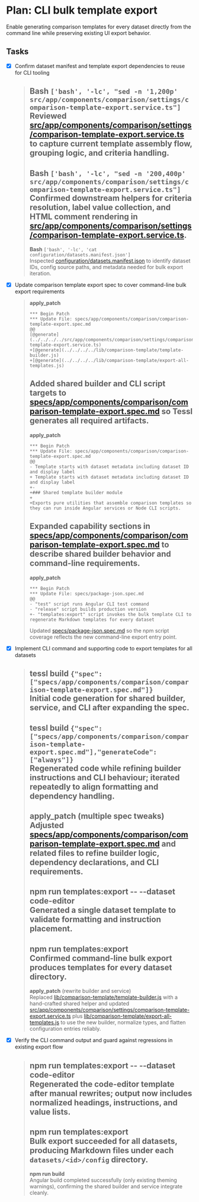 # Plan: CLI bulk template export

Enable generating comparison templates for every dataset directly from the command line while preserving existing UI export behavior.

## Tasks

- [x] Confirm dataset manifest and template export dependencies to reuse for CLI tooling
  > **Bash** `['bash', '-lc', "sed -n '1,200p' src/app/components/comparison/settings/comparison-template-export.service.ts"]`  
  > Reviewed [src/app/components/comparison/settings/comparison-template-export.service.ts](../src/app/components/comparison/settings/comparison-template-export.service.ts) to capture current template assembly flow, grouping logic, and criteria handling.
  > ---
  > **Bash** `['bash', '-lc', "sed -n '200,400p' src/app/components/comparison/settings/comparison-template-export.service.ts"]`  
  > Confirmed downstream helpers for criteria resolution, label value collection, and HTML comment rendering in [src/app/components/comparison/settings/comparison-template-export.service.ts](../src/app/components/comparison/settings/comparison-template-export.service.ts).
  > ---
  > **Bash** `['bash', '-lc', 'cat configuration/datasets.manifest.json']`  
  > Inspected [configuration/datasets.manifest.json](../configuration/datasets.manifest.json) to identify dataset IDs, config source paths, and metadata needed for bulk export iteration.
- [x] Update comparison template export spec to cover command-line bulk export requirements
  > **apply_patch**
  > ```
  > *** Begin Patch
  > *** Update File: specs/app/components/comparison/comparison-template-export.spec.md
  > @@
  > [@generate](../../../../src/app/components/comparison/settings/comparison-template-export.service.ts)
  > +[@generate](../../../../lib/comparison-template/template-builder.js)
  > +[@generate](../../../../lib/comparison-template/export-all-templates.js)
  > ```
  > Added shared builder and CLI script targets to [specs/app/components/comparison/comparison-template-export.spec.md](../specs/app/components/comparison/comparison-template-export.spec.md) so Tessl generates all required artifacts.
  > ---
  > **apply_patch**
  > ```
  > *** Begin Patch
  > *** Update File: specs/app/components/comparison/comparison-template-export.spec.md
  > @@
  > - Template starts with dataset metadata including dataset ID and display label
  > + Template starts with dataset metadata including dataset ID and display label
  > +-
  > +### Shared template builder module
  > +
  > +Exports pure utilities that assemble comparison templates so they can run inside Angular services or Node CLI scripts.
  > ```
  > Expanded capability sections in [specs/app/components/comparison/comparison-template-export.spec.md](../specs/app/components/comparison/comparison-template-export.spec.md) to describe shared builder behavior and command-line requirements.
  > ---
  > **apply_patch**
  > ```
  > *** Begin Patch
  > *** Update File: specs/package-json.spec.md
  > @@
  > - "test" script runs Angular CLI test command
  > - "release" script builds production version
  > +- "templates:export" script invokes the bulk template CLI to regenerate Markdown templates for every dataset
  > ```
  > Updated [specs/package-json.spec.md](../specs/package-json.spec.md) so the npm script coverage reflects the new command-line export entry point.
- [x] Implement CLI command and supporting code to export templates for all datasets
  > **tessl build** `{"spec":["specs/app/components/comparison/comparison-template-export.spec.md"]}`  
  > Initial code generation for shared builder, service, and CLI after expanding the spec.
  > ---
  > **tessl build** `{"spec":["specs/app/components/comparison/comparison-template-export.spec.md"],"generateCode":["always"]}`  
  > Regenerated code while refining builder instructions and CLI behaviour; iterated repeatedly to align formatting and dependency handling.
  > ---
  > **apply_patch** (multiple spec tweaks)  
  > Adjusted [specs/app/components/comparison/comparison-template-export.spec.md](../specs/app/components/comparison/comparison-template-export.spec.md) and related files to refine builder logic, dependency declarations, and CLI requirements.
  > ---
  > **npm run templates:export -- --dataset code-editor**  
  > Generated a single dataset template to validate formatting and instruction placement.
  > ---
  > **npm run templates:export**  
  > Confirmed command-line bulk export produces templates for every dataset directory.
  > ---
  > **apply_patch** (rewrite builder and service)  
  > Replaced [lib/comparison-template/template-builder.js](../lib/comparison-template/template-builder.js) with a hand-crafted shared helper and updated [src/app/components/comparison/settings/comparison-template-export.service.ts](../src/app/components/comparison/settings/comparison-template-export.service.ts) plus [lib/comparison-template/export-all-templates.js](../lib/comparison-template/export-all-templates.js) to use the new builder, normalize types, and flatten configuration entries reliably.
- [x] Verify the CLI command output and guard against regressions in existing export flow
  > **npm run templates:export -- --dataset code-editor**  
  > Regenerated the code-editor template after manual rewrites; output now includes normalized headings, instructions, and value lists.
  > ---
  > **npm run templates:export**  
  > Bulk export succeeded for all datasets, producing Markdown files under each `datasets/<id>/config` directory.
  > ---
  > **npm run build**  
  > Angular build completed successfully (only existing theming warnings), confirming the shared builder and service integrate cleanly.
